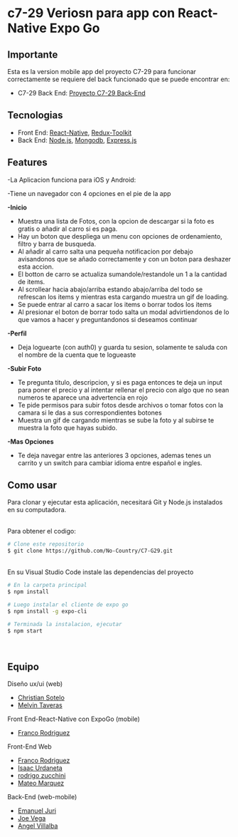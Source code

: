 # c7-29 Veriosn para app con React-Native Expo Go

## Importante

Esta es la version mobile app del proyecto C7-29 para funcionar correctamente se requiere del back funcionado que se puede encontrar en:


  - C7-29 Back End: [Proyecto C7-29 Back-End](https://github.com/No-Country/C7-G29/tree/dev/api) 



## Tecnologias
  - Front End: [React-Native](https://reactnative.dev/), [Redux-Toolkit](https://redux-toolkit.js.org
)
  - Back End: [Node.js](https://nodejs.org), [Mongodb](https://www.mongodb.com/), [Express.js](https://expressjs.com/) 
  
## Features

-La Aplicacion funciona para iOS y Android:

-Tiene un navegador con 4 opciones en el pie de la app

**-Inicio**
- Muestra una lista de Fotos, con la opcion de descargar si la foto es gratis o añadir al carro si es paga.
- Hay un boton que despliega un menu con opciones de ordenamiento, filtro y barra de busqueda.
- Al añadir al carro salta una pequeña notificacion por debajo avisandonos que se añado correctamente y con un boton para deshazer esta accion.
- El botton de carro se actualiza sumandole/restandole un 1 a la cantidad de items.
- Al scrollear hacia abajo/arriba estando abajo/arriba del todo se refrescan los items y mientras esta cargando muestra un gif de loading.
- Se puede entrar al carro a sacar los items o borrar todos los items
- Al presionar el boton de borrar todo salta un modal advirtiendonos de lo que vamos a hacer y preguntandonos si deseamos continuar
		
**-Perfil**
- Deja loguearte (con auth0) y guarda tu sesion, solamente te saluda con el  nombre de la cuenta que te logueaste

**-Subir Foto**
- Te pregunta titulo, descripcion, y si es paga entonces te deja un input para poner el precio y al intentar rellenar el precio con algo que no sean numeros te aparece una advertencia en rojo
- Te pide permisos para subir fotos desde archivos o tomar fotos con la camara si le das a sus correspondientes botones
- Muestra un gif de cargando mientras se sube la foto y al subirse te muestra la foto que hayas subido.

**-Mas Opciones**
- Te deja navegar entre las anteriores 3 opciones, ademas tenes un carrito y un switch para cambiar idioma entre español e ingles.

## Como usar

Para clonar y ejecutar esta aplicación, necesitará Git y Node.js instalados en su computadora.

<br>
Para obtener el codigo:

```bash
# Clone este repositorio
$ git clone https://github.com/No-Country/C7-G29.git
```
<br>
En su Visual Studio Code instale las dependencias del proyecto

```bash
# En la carpeta principal
$ npm install

# Luego instalar el cliente de expo go
$ npm install -g expo-cli

# Terminada la instalacion, ejecutar
$ npm start
```
<br>

## Equipo

Diseño ux/ui (web)
- [Christian Sotelo]()
- [Melvin Taveras]() 

Front End-React-Native con ExpoGo (mobile)
- [Franco Rodriguez](https://www.linkedin.com/in/juan-franco-rodriguez/)

Front-End Web
- [Franco Rodriguez](https://www.linkedin.com/in/juan-franco-rodriguez/)
- [Isaac Urdaneta]()
- [rodrigo zucchini]()
- [Mateo Marquez]()

Back-End (web-mobile)
- [Emanuel Juri](https://www.linkedin.com/in/emanuel-juri/) 
- [Joe Vega]()
- [Angel Villalba](https://www.linkedin.com/in/angelvillalba/)





